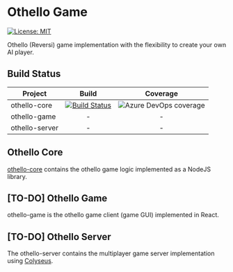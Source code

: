 # Othello Game

[![License: MIT](https://img.shields.io/badge/License-MIT-green.svg)](https://opensource.org/licenses/MIT)

Othello (Reversi) game implementation with the flexibility to create your own AI player.

## Build Status

| Project | Build | Coverage |
| ------------- | :-------------: | :-------------: |
| othello-core | [![Build Status](https://dev.azure.com/felipeap92/Othello%20Game/_apis/build/status/othello-core?branchName=master)](https://dev.azure.com/felipeap92/Othello%20Game/_build/latest?definitionId=3&branchName=master) | ![Azure DevOps coverage](https://img.shields.io/azure-devops/coverage/felipeap92/Othello%20Game/3)
| othello-game | - | - |
| othello-server | - | - |

## Othello Core

[othello-core](./othello-core) contains the othello game logic implemented as a NodeJS library.

## [TO-DO] Othello Game

othello-game is the othello game client (game GUI) implemented in React.

## [TO-DO] Othello Server

The othello-server contains the multiplayer game server implementation using [Colyseus](https://github.com/colyseus/colyseus).
